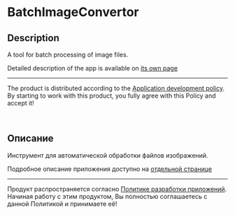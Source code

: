 # BatchImageConvertor

## Description

A tool for batch processing of image files.

Detailed description of the app is available on [its own page](https://adslbarxatov.github.io/BatchImageConvertor)

---

The product is distributed according to the [Application development policy](https://adslbarxatov.github.io/ADP).
By starting to work with this product, you fully agree with this Policy and accept it!

&nbsp;



## Описание

Инструмент для автоматической обработки файлов изображений.

Подробное описание приложения доступно на [отдельной странице](https://adslbarxatov.github.io/BatchImageConvertor/ru)

---

Продукт распространяется согласно [Политике разработки приложений](https://adslbarxatov.github.io/ADP/ru).
Начиная работу с этим продуктом, Вы полностью соглашаетесь с данной Политикой и принимаете её!
